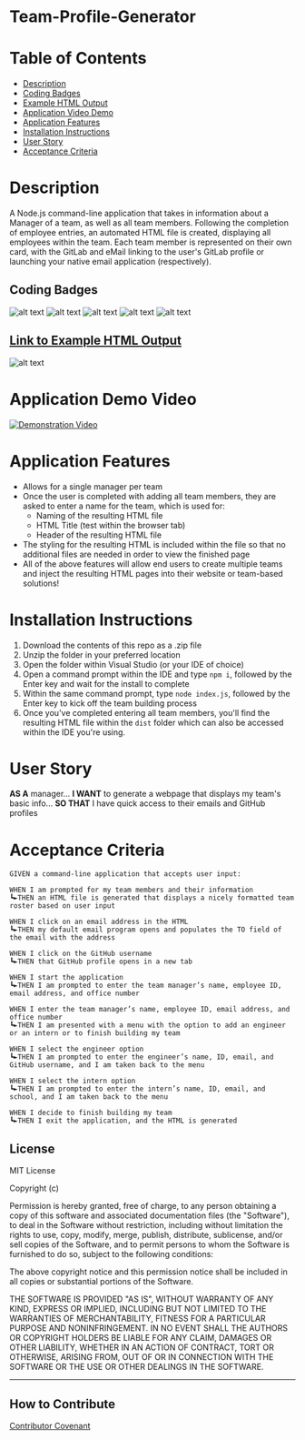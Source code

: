 # Team-Profile-Generator

# Table of Contents
- [Description](#description)
- [Coding Badges](#coding-badges)
- [Example HTML Output](#link-to-example-html-output)
- [Application Video Demo](#application-demo-video)
- [Application Features](#application-features)
- [Installation Instructions](#installation-instructions)
- [User Story](#user-story)
- [Acceptance Criteria](#acceptance-criteria)

# Description
A Node.js command-line application that takes in information about a Manager of a team, as well as all team members.  Following the completion of employee entries, an automated HTML file is created, displaying all employees within the team.  Each team member is represented on their own card, with the GitLab and eMail linking to the user's GitLab profile or launching your native email application (respectively).

## Coding Badges
![alt text](https://img.shields.io/badge/Node.js-modules-green)
![alt text](https://img.shields.io/badge/JavaScript-.js-yellowgreen)
![alt text](https://img.shields.io/badge/HTML-.html-orange)
![alt text](https://img.shields.io/badge/CSS-.css-blue)
![alt text](https://img.shields.io/badge/Jest%20Test-jest-red)

## [Link to Example HTML Output](https://estee3.github.io/Team-Profile-Generator/)
![alt text](./assets/Example%20HTML%20Output.png)

# Application Demo Video
[![Demonstration Video](https://img.youtube.com/vi/PD2yKSoZDUI/0.jpg)](https://www.youtube.com/watch?v=PD2yKSoZDUI)

# Application Features
- Allows for a single manager per team
- Once the user is completed with adding all team members, they are asked to enter a name for the team, which is used for:
  - Naming of the resulting HTML file
  - HTML Title (test within the browser tab)
  - Header of the resulting HTML file
- The styling for the resulting HTML is included within the file so that no additional files are needed in order to view the finished page
- All of the above features will allow end users to create multiple teams and inject the resulting HTML pages into their website or team-based solutions!

# Installation Instructions
1. Download the contents of this repo as a .zip file
2. Unzip the folder in your preferred location
3. Open the folder within Visual Studio (or your IDE of choice)
4. Open a command prompt within the IDE and type `npm i`, followed by the Enter key and wait for the install to complete
5. Within the same command prompt, type `node index.js`, followed by the Enter key to kick off the team building process
6. Once you've completed entering all team members, you'll find the resulting HTML file within the `dist` folder which can also be accessed within the IDE you're using.


# User Story
**AS A** manager... **I WANT** to generate a webpage that displays my team's basic info... **SO THAT** I have quick access to their emails and GitHub profiles

# Acceptance Criteria

```
GIVEN a command-line application that accepts user input:

WHEN I am prompted for my team members and their information
┗►THEN an HTML file is generated that displays a nicely formatted team roster based on user input

WHEN I click on an email address in the HTML
┗►THEN my default email program opens and populates the TO field of the email with the address

WHEN I click on the GitHub username
┗►THEN that GitHub profile opens in a new tab

WHEN I start the application
┗►THEN I am prompted to enter the team manager’s name, employee ID, email address, and office number

WHEN I enter the team manager’s name, employee ID, email address, and office number
┗►THEN I am presented with a menu with the option to add an engineer or an intern or to finish building my team

WHEN I select the engineer option
┗►THEN I am prompted to enter the engineer’s name, ID, email, and GitHub username, and I am taken back to the menu

WHEN I select the intern option
┗►THEN I am prompted to enter the intern’s name, ID, email, and school, and I am taken back to the menu

WHEN I decide to finish building my team
┗►THEN I exit the application, and the HTML is generated
```

## License

MIT License

Copyright (c)

Permission is hereby granted, free of charge, to any person obtaining a copy
of this software and associated documentation files (the "Software"), to deal
in the Software without restriction, including without limitation the rights
to use, copy, modify, merge, publish, distribute, sublicense, and/or sell
copies of the Software, and to permit persons to whom the Software is
furnished to do so, subject to the following conditions:

The above copyright notice and this permission notice shall be included in all
copies or substantial portions of the Software.

THE SOFTWARE IS PROVIDED "AS IS", WITHOUT WARRANTY OF ANY KIND, EXPRESS OR
IMPLIED, INCLUDING BUT NOT LIMITED TO THE WARRANTIES OF MERCHANTABILITY,
FITNESS FOR A PARTICULAR PURPOSE AND NONINFRINGEMENT. IN NO EVENT SHALL THE
AUTHORS OR COPYRIGHT HOLDERS BE LIABLE FOR ANY CLAIM, DAMAGES OR OTHER
LIABILITY, WHETHER IN AN ACTION OF CONTRACT, TORT OR OTHERWISE, ARISING FROM,
OUT OF OR IN CONNECTION WITH THE SOFTWARE OR THE USE OR OTHER DEALINGS IN THE
SOFTWARE.

---

## How to Contribute

[Contributor Covenant](https://www.contributor-covenant.org/)
